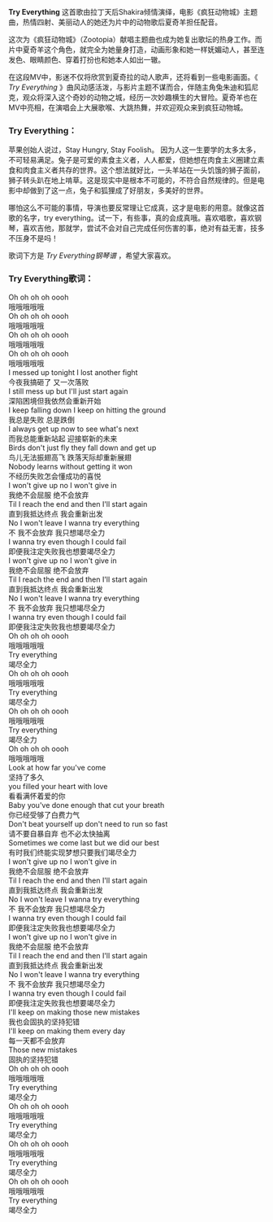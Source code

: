 

**Try Everything**
这首歌由拉丁天后Shakira倾情演绎，电影《疯狂动物城》主题曲，热情四射、美丽动人的她还为片中的动物歌后夏奇羊担任配音。

这次为《疯狂动物城》（Zootopia）献唱主题曲也成为她复出歌坛的热身工作。而片中夏奇羊这个角色，就完全为她量身打造，动画形象和她一样妩媚动人，甚至连发色、眼睛颜色、穿着打扮也和她本人如出一辙。

在这段MV中，影迷不仅将欣赏到夏奇拉的动人歌声，还将看到一些电影画面。《 _Try Everything_
》曲风动感活泼，与影片主题不谋而合，伴随主角兔朱迪和狐尼克，观众将深入这个奇妙的动物之城，经历一次妙趣横生的大冒险。夏奇羊也在MV中亮相，在演唱会上大展歌喉、大跳热舞，并欢迎观众来到疯狂动物城。

### Try Everything：

苹果创始人说过，Stay Hungry, Stay Foolish。
因为人这一生要学的太多太多，不可轻易满足。兔子是可爱的素食主义者，人人都爱，但她想在肉食主义圈建立素食和肉食主义者共存的世界。这个想法就好比，一头羊站在一头饥饿的狮子面前，狮子转头趴在地上啃草。这是现实中是根本不可能的，不符合自然规律的。但是电影中却做到了这一点，兔子和狐狸成了好朋友，多美好的世界。  
  
哪怕这么不可能的事情，导演也要反常理让它成真，这才是电影的用意。就像这首歌的名字，try
everything。试一下，有些事，真的会成真哦。喜欢唱歌，喜欢钢琴，喜欢吉他，那就学，尝试不会对自己完成任何伤害的事，绝对有益无害，技多不压身不是吗！

歌词下方是 _Try Everything钢琴谱_ ，希望大家喜欢。

### Try Everything歌词：

Oh oh oh oh oooh  
哦哦哦哦哦  
Oh oh oh oh oooh  
哦哦哦哦哦  
Oh oh oh oh oooh  
哦哦哦哦哦  
Oh oh oh oh oooh  
哦哦哦哦哦  
I messed up tonight I lost another fight  
今夜我搞砸了 又一次落败  
I still mess up but I'll just start again  
深陷困境但我依然会重新开始  
I keep falling down I keep on hitting the ground  
我总是失败 总是跌倒  
I always get up now to see what's next  
而我总能重新站起 迎接崭新的未来  
Birds don't just fly they fall down and get up  
鸟儿无法振翅高飞 跌落天际却重新展翅  
Nobody learns without getting it won  
不经历失败怎会懂成功的喜悦  
I won't give up no I won't give in  
我绝不会屈服 绝不会放弃  
Til I reach the end and then I'll start again  
直到我抵达终点 我会重新出发  
No I won't leave I wanna try everything  
不 我不会放弃 我只想竭尽全力  
I wanna try even though I could fail  
即便我注定失败我也想要竭尽全力  
I won't give up no I won't give in  
我绝不会屈服 绝不会放弃  
Til I reach the end and then I'll start again  
直到我抵达终点 我会重新出发  
No I won't leave I wanna try everything  
不 我不会放弃 我只想竭尽全力  
I wanna try even though I could fail  
即便我注定失败我也想要竭尽全力  
Oh oh oh oh oooh  
哦哦哦哦哦  
Try everything  
竭尽全力  
Oh oh oh oh oooh  
哦哦哦哦哦  
Try everything  
竭尽全力  
Oh oh oh oh oooh  
哦哦哦哦哦  
Try everything  
竭尽全力  
Oh oh oh oh oooh  
哦哦哦哦哦  
Look at how far you've come  
坚持了多久  
you filled your heart with love  
看看满怀着爱的你  
Baby you've done enough that cut your breath  
你已经受够了白费力气  
Don't beat yourself up don't need to run so fast  
请不要自暴自弃 也不必太快抽离  
Sometimes we come last but we did our best  
有时我们终能实现梦想只要我们竭尽全力  
I won't give up no I won't give in  
我绝不会屈服 绝不会放弃  
Til I reach the end and then I'll start again  
直到我抵达终点 我会重新出发  
No I won't leave I wanna try everything  
不 我不会放弃 我只想竭尽全力  
I wanna try even though I could fail  
即便我注定失败我也想要竭尽全力  
I won't give up no I won't give in  
我绝不会屈服 绝不会放弃  
Til I reach the end and then I'll start again  
直到我抵达终点 我会重新出发  
No I won't leave I wanna try everything  
不 我不会放弃 我只想竭尽全力  
I wanna try even though I could fail  
即便我注定失败我也想要竭尽全力  
I'll keep on making those new mistakes  
我也会固执的坚持犯错  
I'll keep on making them every day  
每一天都不会放弃  
Those new mistakes  
固执的坚持犯错  
Oh oh oh oh oooh  
哦哦哦哦哦  
Try everything  
竭尽全力  
Oh oh oh oh oooh  
哦哦哦哦哦  
Try everything  
竭尽全力  
Oh oh oh oh oooh  
哦哦哦哦哦  
Try everything  
竭尽全力  
Oh oh oh oh oooh  
哦哦哦哦哦  
Try everything  
竭尽全力

